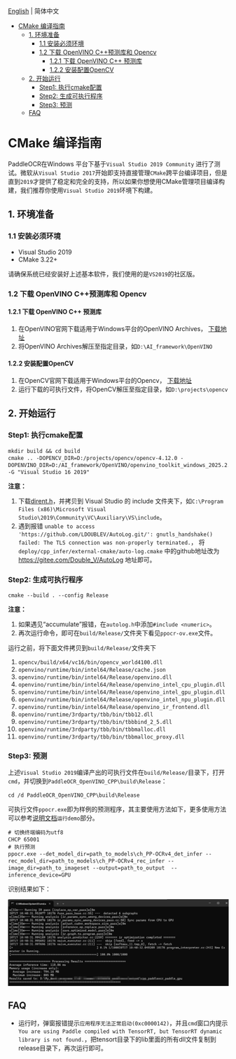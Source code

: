 [English](windows_vs2019_build_en.md) | 简体中文

- [CMake 编译指南](#cmake-编译指南)
  - [1. 环境准备](#1-环境准备)
    - [1.1 安装必须环境](#11-安装必须环境)
    - [1.2 下载 OpenVINO C++预测库和 Opencv](#12-下载-openvino-c预测库和-opencv)
      - [1.2.1 下载 OpenVINO C++ 预测库](#121-下载-openvino-c-预测库)
      - [1.2.2 安装配置OpenCV](#122-安装配置opencv)
  - [2. 开始运行](#2-开始运行)
    - [Step1: 执行cmake配置](#step1-执行cmake配置)
    - [Step2: 生成可执行程序](#step2-生成可执行程序)
    - [Step3: 预测](#step3-预测)
  - [FAQ](#faq)

# CMake 编译指南

PaddleOCR在Windows 平台下基于`Visual Studio 2019 Community` 进行了测试。微软从`Visual Studio 2017`开始即支持直接管理`CMake`跨平台编译项目，但是直到`2019`才提供了稳定和完全的支持，所以如果你想使用CMake管理项目编译构建，我们推荐你使用`Visual Studio 2019`环境下构建。

## 1. 环境准备

### 1.1 安装必须环境

* Visual Studio 2019
* CMake 3.22+

请确保系统已经安装好上述基本软件，我们使用的是`VS2019`的社区版。

### 1.2 下载 OpenVINO C++预测库和 Opencv

#### 1.2.1 下载 OpenVINO C++ 预测库

1. 在OpenVINO官网下载适用于Windows平台的OpenVINO Archives， [下载地址](https://www.intel.com/content/www/us/en/developer/tools/openvino-toolkit/download.html?PACKAGE=OPENVINO_BASE&VERSION=v_2025_2_0&OP_SYSTEM=WINDOWS&DISTRIBUTION=ARCHIVE)
2. 将OpenVINO Archives解压至指定目录，如`D:\AI_framework\OpenVINO`

#### 1.2.2 安装配置OpenCV

1. 在OpenCV官网下载适用于Windows平台的Opencv， [下载地址](https://github.com/opencv/opencv/releases)
2. 运行下载的可执行文件，将OpenCV解压至指定目录，如`D:\projects\opencv`

## 2. 开始运行

### Step1: 执行cmake配置

```shell
mkdir build && cd build
cmake .. -DOPENCV_DIR=D:/projects/opencv/opencv-4.12.0 -DOPENVINO_DIR=D:/AI_framework/OpenVINO/openvino_toolkit_windows_2025.2.0.19140.c01cd93e24d_x86_64/runtime -G "Visual Studio 16 2019"
```

**注意：**

  1. 下载[dirent.h](https://paddleocr.bj.bcebos.com/deploy/cpp_infer/cpp_files/dirent.h)，并拷贝到 Visual Studio 的 include 文件夹下，如`C:\Program Files (x86)\Microsoft Visual Studio\2019\Community\VC\Auxiliary\VS\include`。
  2. 遇到报错 `unable to access 'https://github.com/LDOUBLEV/AutoLog.git/': gnutls_handshake() failed: The TLS connection was non-properly terminated.`， 将 `deploy/cpp_infer/external-cmake/auto-log.cmake` 中的github地址改为 https://gitee.com/Double_V/AutoLog 地址即可。

### Step2: 生成可执行程序

```shell
cmake --build . --config Release
```

**注意：**

1. 如果遇见“accumulate”报错，在`autolog.h`中添加`#include <numeric>`。
2. 再次运行命令，即可在`build/Release/`文件夹下看见`ppocr-ov.exe`文件。

运行之前，将下面文件拷贝到`build/Release/`文件夹下

1. `opencv/build/x64/vc16/bin/opencv_world4100.dll`
2. `openvino/runtime/bin/intel64/Release/cache.json`
3. `openvino/runtime/bin/intel64/Release/openvino.dll`
4. `openvino/runtime/bin/intel64/Release/openvino_intel_cpu_plugin.dll`
5. `openvino/runtime/bin/intel64/Release/openvino_intel_gpu_plugin.dll`
6. `openvino/runtime/bin/intel64/Release/openvino_intel_npu_plugin.dll`
7. `openvino/runtime/bin/intel64/Release/openvino_ir_frontend.dll`
8. `openvino/runtime/3rdparty/tbb/bin/tbb12.dll`
9. `openvino/runtime/3rdparty/tbb/bin/tbbbind_2_5.dll`
10. `openvino/runtime/3rdparty/tbb/bin/tbbmalloc.dll`
11. `openvino/runtime/3rdparty/tbb/bin/tbbmalloc_proxy.dll`

### Step3: 预测

上述`Visual Studio 2019`编译产出的可执行文件在`build/Release/`目录下，打开`cmd`，并切换到`PaddleOCR_OpenVINO_CPP\build\Release`：

```shell
cd /d PaddleOCR_OpenVINO_CPP\build\Release
```

可执行文件`ppocr.exe`即为样例的预测程序，其主要使用方法如下，更多使用方法可以参考[说明文档](../readme.md)`运行demo`部分。

```shell
# 切换终端编码为utf8
CHCP 65001
# 执行预测
ppocr.exe --det_model_dir=path_to_models\ch_PP-OCRv4_det_infer --rec_model_dir=path_to_models\ch_PP-OCRv4_rec_infer --image_dir=path_to_imageset --output=path_to_output  --inference_device=GPU
```

识别结果如下：

![result](imgs/result.png)

## FAQ

* 运行时，弹窗报错提示`应用程序无法正常启动(0xc0000142)`，并且`cmd`窗口内提示`You are using Paddle compiled with TensorRT, but TensorRT dynamic library is not found.`，把tensort目录下的lib里面的所有dll文件复制到release目录下，再次运行即可。
